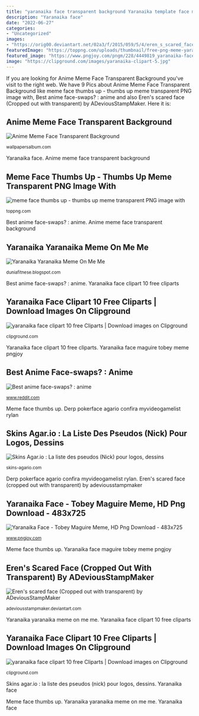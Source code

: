 ```yaml
---
title: "yaranaika face transparent background Yaranaika template face meme anime faces drawing transparent know expressions facial 4chan hentai manga reference funny fat poses base draw"
description: "Yaranaika face"
date: "2022-06-27"
categories:
- "Uncategorized"
images:
- "https://orig00.deviantart.net/02a3/f/2015/059/5/4/eren_s_scared_face__cropped_out_with_transparent__by_adeviousstampmaker-d8jxyd9.png"
featuredImage: "https://toppng.com/uploads/thumbnail/free-png-meme-yaranaika-png-image-with-transparent-transparent-yaranaika-face-11562911943wr7s7xjzo4.png"
featured_image: "https://www.pngjoy.com/pngm/228/4449819_yaranaika-face-tobey-maguire-meme-hd-png-download.png"
image: "https://clipground.com/images/yaranaika-clipart-5.jpg"
---
```


If you are looking for Anime Meme Face Transparent Background you've visit to the right web. We have 9 Pics about Anime Meme Face Transparent Background like meme face thumbs up - thumbs up meme transparent PNG image with, Best anime face-swaps? : anime and also Eren&#039;s scared face (Cropped out with transparent) by ADeviousStampMaker. Here it is:

## Anime Meme Face Transparent Background

![Anime Meme Face Transparent Background](https://i.pinimg.com/originals/b2/83/4e/b2834ed80c4acd19c23e423fc1813500.jpg "Anime meme face transparent background")

<small>wallpapersalbum.com</small>

Yaranaika face. Anime meme face transparent background

## Meme Face Thumbs Up - Thumbs Up Meme Transparent PNG Image With

![meme face thumbs up - thumbs up meme transparent PNG image with](https://toppng.com/uploads/thumbnail/free-png-meme-yaranaika-png-image-with-transparent-transparent-yaranaika-face-11562911943wr7s7xjzo4.png "Face yaranaika transparent clipart meme anime background clipground cliparts drawception pngio")

<small>toppng.com</small>

Best anime face-swaps? : anime. Anime meme face transparent background

## Yaranaika Yaranaika Meme On Me Me

![Yaranaika Yaranaika Meme On Me Me](https://pics.me.me/yaranaika-53305655.png "Meme face thumbs up")

<small>duniafitnese.blogspot.com</small>

Best anime face-swaps? : anime. Yaranaika face clipart 10 free cliparts

## Yaranaika Face Clipart 10 Free Cliparts | Download Images On Clipground

![yaranaika face clipart 10 free Cliparts | Download images on Clipground](https://clipground.com/images/yaranaika-clipart-1.png "Yaranaika face")

<small>clipground.com</small>

Yaranaika face clipart 10 free cliparts. Yaranaika face maguire tobey meme pngjoy

## Best Anime Face-swaps? : Anime

![Best anime face-swaps? : anime](http://i1.kym-cdn.com/photos/images/newsfeed/000/420/462/4a2.png "Yaranaika face maguire tobey meme pngjoy")

<small>www.reddit.com</small>

Meme face thumbs up. Derp pokerface agario confira myvideogamelist rylan

## Skins Agar.io : La Liste Des Pseudos (Nick) Pour Logos, Dessins

![Skins Agar.io : La liste des pseudos (Nick) pour logos, dessins](http://skins-agario.com/images/pokerface.png "Yaranaika face clipart 10 free cliparts")

<small>skins-agario.com</small>

Derp pokerface agario confira myvideogamelist rylan. Eren&#039;s scared face (cropped out with transparent) by adeviousstampmaker

## Yaranaika Face - Tobey Maguire Meme, HD Png Download - 483x725

![Yaranaika Face - Tobey Maguire Meme, HD Png Download - 483x725](https://www.pngjoy.com/pngm/228/4449819_yaranaika-face-tobey-maguire-meme-hd-png-download.png "Yaranaika yaranaika meme on me me")

<small>www.pngjoy.com</small>

Meme face thumbs up. Yaranaika face maguire tobey meme pngjoy

## Eren&#039;s Scared Face (Cropped Out With Transparent) By ADeviousStampMaker

![Eren&#039;s scared face (Cropped out with transparent) by ADeviousStampMaker](https://orig00.deviantart.net/02a3/f/2015/059/5/4/eren_s_scared_face__cropped_out_with_transparent__by_adeviousstampmaker-d8jxyd9.png "Eren&#039;s scared face (cropped out with transparent) by adeviousstampmaker")

<small>adeviousstampmaker.deviantart.com</small>

Yaranaika yaranaika meme on me me. Yaranaika face clipart 10 free cliparts

## Yaranaika Face Clipart 10 Free Cliparts | Download Images On Clipground

![yaranaika face clipart 10 free Cliparts | Download images on Clipground](https://clipground.com/images/yaranaika-clipart-5.jpg "Yaranaika toppng pngkey")

<small>clipground.com</small>

Skins agar.io : la liste des pseudos (nick) pour logos, dessins. Yaranaika face

Meme face thumbs up. Yaranaika yaranaika meme on me me. Yaranaika face
